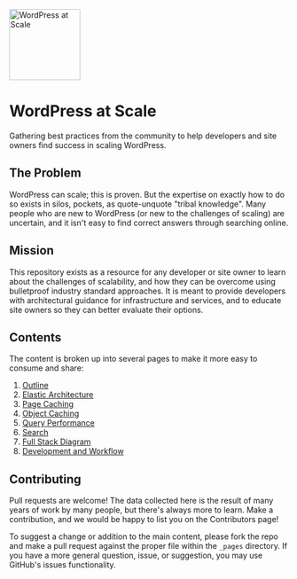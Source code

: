 <img src="https://raw.githubusercontent.com/pantheon-systems/wordpress-at-scale/master/logo.png" alt="WordPress at Scale" width="128" />

# WordPress at Scale

Gathering best practices from the community to help developers and site owners find success in scaling WordPress.

## The Problem

WordPress can scale; this is proven. But the expertise on exactly how to do so exists in silos, pockets, as quote-unquote "tribal knowledge". Many people who are new to WordPress (or new to the challenges of scaling) are uncertain, and it isn't easy to find correct answers through searching online.

## Mission

This repository exists as a resource for any developer or site owner to learn about the challenges of scalability, and how they can be overcome using bulletproof industry standard approaches. It is meant to provide developers with architectural guidance for infrastructure and services, and to educate site owners so they can better evaluate their options.

## Contents

The content is broken up into several pages to make it more easy to consume and share:

1. [Outline](_pages/scale.md)
2. [Elastic Architecture](_pages/elastic-architecture.md)
3. [Page Caching](_pages/page-caching.md)
4. [Object Caching](_pages/object-caching.md)
5. [Query Performance](_pages/query-performance.md)
6. [Search](_pages/searching-for-scale.md)
7. [Full Stack Diagram](_pages//a-real-world-scalable-architecture.md)
8. [Development and Workflow](_pages/development-and-workflow.md)


## Contributing

Pull requests are welcome! The data collected here is the result of many years of work by many people, but there's always more to learn. Make a contribution, and we would be happy to list you on the Contributors page!

To suggest a change or addition to the main content, please fork the repo and make a pull request against the proper file within the `_pages` directory. If you have a more general question, issue, or suggestion, you may use GitHub's issues functionality.
